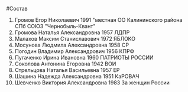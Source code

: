 #Состав
1. Громов Егор Николаевич 1991 \"местная ОО Калининского района СПб СОЮЗ \"Чернобыль-Квант\"
2. Громова Наталья Александровна 1957 ЛДПР
3. Малахов Максим Станиславович 1972 ЯБЛОКО
4. Мосунова Людмила Александровна 1958 СР
5. Погодин Владимир Александрович 1956 КПРФ
6. Пугаченко Ирина Ивановна 1960 ПАТРИОТЫ РОССИИ
7. Соколова Антонина Егоровна 1942 ВОИ
8. Стрельцова Наталья Васильевна 1957 ЕР
9. Шашина Надежда Александровна 1951 КаРОВАЧ
10. Шевченко Виктория Александровна 1983 За женщин России
